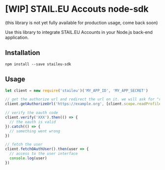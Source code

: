 #  [WIP] STAIL.EU Accouts node-sdk

(this library is not yet fully available for production usage, come back soon)

Use this library to integrate STAIL.EU Accounts in your Node.js back-end application.

## Installation

`npm install --save staileu-sdk`

## Usage

```js
let client = new require('staileu')('MY_APP_ID', 'MY_APP_SECRET')

// get the authorize url and redirect the url on it. we will ask for "read profile" and "read email" permission
client.getAuthorizeUrl('https://example.org', [client.scope.readProfile, client.scope.readEmail]) // return a string

// verify the oauth code
client.verify('XXX').then(() => {
  // the oauth is valid
}).catch(() => {
  // something went wrong
})

// fetch the user
client.fetchOAuthUser().then(user => {
  // access to the user interface
  console.log(user)
})

```
